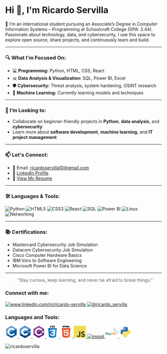 # Hi 👋, I'm Ricardo Servilla

🎯 I’m an international student pursuing an Associate’s Degree in Computer Information Systems – Programming at Schoolcraft College (GPA: 3.44). Passionate about technology, data, and cybersecurity, I use this space to explore open source, share projects, and continuously learn and build.

---

### 🔍 What I'm Focused On:
- 💻 **Programming:** Python, HTML, CSS, React
- 📊 **Data Analysis & Visualization:** SQL, Power BI, Excel
- 🛡️ **Cybersecurity:** Threat analysis, system hardening, OSINT research
- 🧠 **Machine Learning:** Currently learning models and techniques

---

### 🤝 I’m Looking to:
- Collaborate on beginner-friendly projects in **Python**, **data analysis**, and **cybersecurity**
- Learn more about **software development**, **machine learning**, and **IT project management**

---

### 📫 Let's Connect:
- 📧 Email: ricardoservilla10@gmail.com  
- 💼 [LinkedIn Profile](https://www.linkedin.com/in/ricardo-servilla/)  
- 📄 [View My Resume](https://www.linkedin.com/in/ricardo-servilla/)  

---

### 🛠️ Languages & Tools:
![Python](https://img.shields.io/badge/Python-blue?logo=python&logoColor=white)
![HTML5](https://img.shields.io/badge/HTML5-orange?logo=html5&logoColor=white)
![CSS3](https://img.shields.io/badge/CSS3-blue?logo=css3&logoColor=white)
![React](https://img.shields.io/badge/React-20232A?logo=react&logoColor=61DAFB)
![SQL](https://img.shields.io/badge/SQL-blue?logo=sqlite&logoColor=white)
![Power BI](https://img.shields.io/badge/Power%20BI-yellow?logo=powerbi&logoColor=white)
![Linux](https://img.shields.io/badge/Linux-black?logo=linux)
![Networking](https://img.shields.io/badge/Networking-green?logo=cloudflare&logoColor=white)

---

### 📚 Certifications:
- Mastercard Cybersecurity Job Simulation  
- Datacom Cybersecurity Job Simulation  
- Cisco Computer Hardware Basics  
- IBM Intro to Software Engineering  
- Microsoft Power BI for Data Science  

---

> “Stay curious, keep learning, and never be afraid to break things.”  



<h3 align="left">Connect with me:</h3>
<p align="left">
<a href="https://linkedin.com/in/www.linkedin.com/in/ricardo-servilla" target="blank"><img align="center" src="https://raw.githubusercontent.com/rahuldkjain/github-profile-readme-generator/master/src/images/icons/Social/linked-in-alt.svg" alt="www.linkedin.com/in/ricardo-servilla" height="30" width="40" /></a>
<a href="https://instagram.com/@ricardo_servilla" target="blank"><img align="center" src="https://raw.githubusercontent.com/rahuldkjain/github-profile-readme-generator/master/src/images/icons/Social/instagram.svg" alt="@ricardo_servilla" height="30" width="40" /></a>
</p>

<h3 align="left">Languages and Tools:</h3>
<p align="left"> <a href="https://www.cprogramming.com/" target="_blank" rel="noreferrer"> <img src="https://raw.githubusercontent.com/devicons/devicon/master/icons/c/c-original.svg" alt="c" width="40" height="40"/> </a> <a href="https://www.w3schools.com/cpp/" target="_blank" rel="noreferrer"> <img src="https://raw.githubusercontent.com/devicons/devicon/master/icons/cplusplus/cplusplus-original.svg" alt="cplusplus" width="40" height="40"/> </a> <a href="https://www.w3schools.com/cs/" target="_blank" rel="noreferrer"> <img src="https://raw.githubusercontent.com/devicons/devicon/master/icons/csharp/csharp-original.svg" alt="csharp" width="40" height="40"/> </a> <a href="https://www.w3schools.com/css/" target="_blank" rel="noreferrer"> <img src="https://raw.githubusercontent.com/devicons/devicon/master/icons/css3/css3-original-wordmark.svg" alt="css3" width="40" height="40"/> </a> <a href="https://www.w3.org/html/" target="_blank" rel="noreferrer"> <img src="https://raw.githubusercontent.com/devicons/devicon/master/icons/html5/html5-original-wordmark.svg" alt="html5" width="40" height="40"/> </a> <a href="https://developer.mozilla.org/en-US/docs/Web/JavaScript" target="_blank" rel="noreferrer"> <img src="https://raw.githubusercontent.com/devicons/devicon/master/icons/javascript/javascript-original.svg" alt="javascript" width="40" height="40"/> </a> <a href="https://www.microsoft.com/en-us/sql-server" target="_blank" rel="noreferrer"> <img src="https://www.svgrepo.com/show/303229/microsoft-sql-server-logo.svg" alt="mssql" width="40" height="40"/> </a> <a href="https://www.mysql.com/" target="_blank" rel="noreferrer"> <img src="https://raw.githubusercontent.com/devicons/devicon/master/icons/mysql/mysql-original-wordmark.svg" alt="mysql" width="40" height="40"/> </a> <a href="https://www.python.org" target="_blank" rel="noreferrer"> <img src="https://raw.githubusercontent.com/devicons/devicon/master/icons/python/python-original.svg" alt="python" width="40" height="40"/> </a> </p>

<p><img align="center" src="https://github-readme-stats.vercel.app/api/top-langs?username=ricardoservilla&show_icons=true&locale=en&layout=compact" alt="ricardoservilla" /></p>






<!--
**RicardoServilla/RicardoServilla** is a ✨ _special_ ✨ repository because its `README.md` (this file) appears on your GitHub profile.

Here are some ideas to get you started:

- 🔭 I’m currently working on ...
- 🌱 I’m currently learning ...
- 👯 I’m looking to collaborate on ...
- 🤔 I’m looking for help with ...
- 💬 Ask me about ...
- 📫 How to reach me: ...
- 😄 Pronouns: ...
- ⚡ Fun fact: ...
-->
